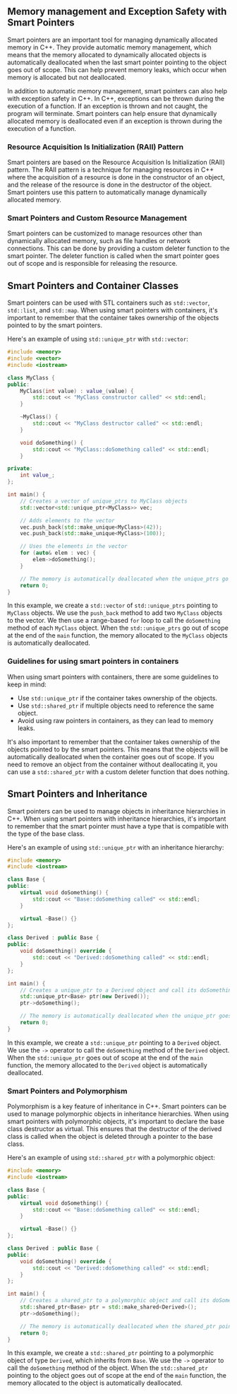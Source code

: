 ## Memory management and Exception Safety with Smart Pointers
Smart pointers are an important tool for managing dynamically allocated memory in C++. They provide automatic memory management, which means that the memory allocated to dynamically allocated objects is automatically deallocated when the last smart pointer pointing to the object goes out of scope. This can help prevent memory leaks, which occur when memory is allocated but not deallocated.

In addition to automatic memory management, smart pointers can also help with exception safety in C++. In C++, exceptions can be thrown during the execution of a function. If an exception is thrown and not caught, the program will terminate. Smart pointers can help ensure that dynamically allocated memory is deallocated even if an exception is thrown during the execution of a function.

### Resource Acquisition Is Initialization (RAII) Pattern
Smart pointers are based on the Resource Acquisition Is Initialization (RAII) pattern. The RAII pattern is a technique for managing resources in C++ where the acquisition of a resource is done in the constructor of an object, and the release of the resource is done in the destructor of the object. Smart pointers use this pattern to automatically manage dynamically allocated memory.

### Smart Pointers and Custom Resource Management
Smart pointers can be customized to manage resources other than dynamically allocated memory, such as file handles or network connections. This can be done by providing a custom deleter function to the smart pointer. The deleter function is called when the smart pointer goes out of scope and is responsible for releasing the resource.

## Smart Pointers and Container Classes
Smart pointers can be used with STL containers such as `std::vector`, `std::list`, and `std::map`. When using smart pointers with containers, it's important to remember that the container takes ownership of the objects pointed to by the smart pointers.

Here's an example of using `std::unique_ptr` with `std::vector`:
```cpp
#include <memory>
#include <vector>
#include <iostream>

class MyClass {
public:
    MyClass(int value) : value_(value) {
        std::cout << "MyClass constructor called" << std::endl;
    }

    ~MyClass() {
        std::cout << "MyClass destructor called" << std::endl;
    }

    void doSomething() {
        std::cout << "MyClass::doSomething called" << std::endl;
    }

private:
    int value_;
};

int main() {
    // Creates a vector of unique_ptrs to MyClass objects
    std::vector<std::unique_ptr<MyClass>> vec;

    // Adds elements to the vector
    vec.push_back(std::make_unique<MyClass>(42));
    vec.push_back(std::make_unique<MyClass>(100));

    // Uses the elements in the vector
    for (auto& elem : vec) {
        elem->doSomething();
    }

    // The memory is automatically deallocated when the unique_ptrs go out of scope
    return 0;
}
```
In this example, we create a `std::vector` of `std::unique_ptrs` pointing to `MyClass` objects. We use the `push_back` method to add two `MyClass` objects to the vector. We then use a range-based `for` loop to call the `doSomething` method of each `MyClass` object. When the `std::unique_ptrs` go out of scope at the end of the `main` function, the memory allocated to the `MyClass` objects is automatically deallocated.

### Guidelines for using smart pointers in containers
When using smart pointers with containers, there are some guidelines to keep in mind:
* Use `std::unique_ptr` if the container takes ownership of the objects.
* Use `std::shared_ptr` if multiple objects need to reference the same object.
* Avoid using raw pointers in containers, as they can lead to memory leaks.

It's also important to remember that the container takes ownership of the objects pointed to by the smart pointers. This means that the objects will be automatically deallocated when the container goes out of scope. If you need to remove an object from the container without deallocating it, you can use a `std::shared_ptr` with a custom deleter function that does nothing.

## Smart Pointers and Inheritance
Smart pointers can be used to manage objects in inheritance hierarchies in C++. When using smart pointers with inheritance hierarchies, it's important to remember that the smart pointer must have a type that is compatible with the type of the base class.

Here's an example of using `std::unique_ptr` with an inheritance hierarchy:
```cpp
#include <memory>
#include <iostream>

class Base {
public:
    virtual void doSomething() {
        std::cout << "Base::doSomething called" << std::endl;
    }

    virtual ~Base() {}
};

class Derived : public Base {
public:
    void doSomething() override {
        std::cout << "Derived::doSomething called" << std::endl;
    }
};

int main() {
    // Creates a unique_ptr to a Derived object and call its doSomething method
    std::unique_ptr<Base> ptr(new Derived());
    ptr->doSomething();

    // The memory is automatically deallocated when the unique_ptr goes out of scope
    return 0;
}
```
In this example, we create a `std::unique_ptr` pointing to a `Derived` object. We use the `->` operator to call the `doSomething` method of the `Derived` object. When the `std::unique_ptr` goes out of scope at the end of the `main` function, the memory allocated to the `Derived` object is automatically deallocated.

### Smart Pointers and Polymorphism
Polymorphism is a key feature of inheritance in C++. Smart pointers can be used to manage polymorphic objects in inheritance hierarchies. When using smart pointers with polymorphic objects, it's important to declare the base class destructor as virtual. This ensures that the destructor of the derived class is called when the object is deleted through a pointer to the base class.

Here's an example of using `std::shared_ptr` with a polymorphic object:
```cpp
#include <memory>
#include <iostream>

class Base {
public:
    virtual void doSomething() {
        std::cout << "Base::doSomething called" << std::endl;
    }

    virtual ~Base() {}
};

class Derived : public Base {
public:
    void doSomething() override {
        std::cout << "Derived::doSomething called" << std::endl;
    }
};

int main() {
    // Creates a shared_ptr to a polymorphic object and call its doSomething method
    std::shared_ptr<Base> ptr = std::make_shared<Derived>();
    ptr->doSomething();

    // The memory is automatically deallocated when the shared_ptr pointing to the object goes out of scope
    return 0;
}
```
In this example, we create a `std::shared_ptr` pointing to a polymorphic object of type `Derived`, which inherits from `Base`. We use the `->` operator to call the `doSomething` method of the object. When the `std::shared_ptr` pointing to the object goes out of scope at the end of the `main` function, the memory allocated to the object is automatically deallocated.